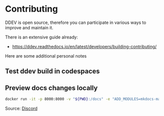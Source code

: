 # Contributing

DDEV is open source, therefore you can participate in various ways to improve and maintain it.

There is an extensive guide already:

- https://ddev.readthedocs.io/en/latest/developers/building-contributing/

Here are some additional personal notes

## Test ddev build in codespaces

## Preview docs changes locally

```bash
docker run -it -p 8000:8000 -v "${PWD}:/docs" -e "ADD_MODULES=mkdocs-material mkdocs-redirects mkdocs-minify-plugin mdx_truly_sane_lists mkdocs-git-revision-date-localized-plugin" -e "LIVE_RELOAD_SUPPORT=true" -e "FAST_MODE=true" -e "DOCS_DIRECTORY=./docs" polinux/mkdocs:1.2.3
```

Source: [Discord](https://discord.com/channels/664580571770388500/1124990159629320262/1125259502468468906)
